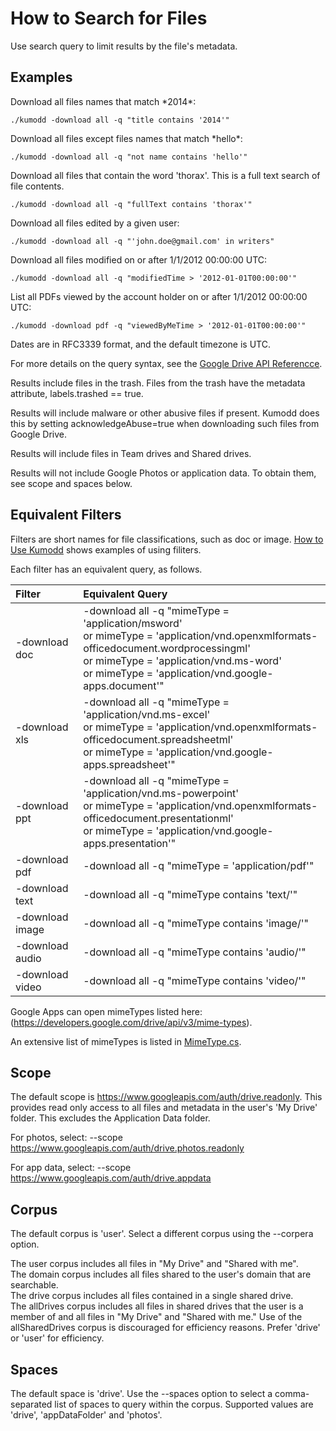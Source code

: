 # How to Search for Files

Use search query to limit results by the file's metadata.

## Examples

Download all files names that match \*2014\*:

	./kumodd -download all -q "title contains '2014'"

Download all files except files names that match \*hello\*:

	./kumodd -download all -q "not name contains 'hello'"

Download all files that contain the word 'thorax'. This is a full text search of file contents.

	./kumodd -download all -q "fullText contains 'thorax'"

Download all files edited by a given user:

	./kumodd -download all -q "'john.doe@gmail.com' in writers"

Download all files modified on or after 1/1/2012 00:00:00 UTC:

	./kumodd -download all -q "modifiedTime > '2012-01-01T00:00:00'"

List all PDFs viewed by the account holder on or after 1/1/2012 00:00:00 UTC:

	./kumodd -download pdf -q "viewedByMeTime > '2012-01-01T00:00:00'"

Dates are in RFC3339 format, and the default timezone is UTC.

For more details on the query syntax, see the [Google Drive API Referencce](https://developers.google.com/drive/api/v3/search-shareddrives).

Results include files in the trash. Files from the trash have the metadata attribute,
labels.trashed == true.

Results will include malware or other abusive files if present. Kumodd does this by
setting acknowledgeAbuse=true when downloading such files from Google Drive.

Results will include files in Team drives and Shared drives.

Results will not include Google Photos or application data.  To obtain them, see scope
and spaces below.

## Equivalent Filters

Filters are short names for file classifications, such as doc or image.  [How to Use
Kumodd](https://github.com/rich-murphey/kumodd/wiki/How-to-Use-Kumodd) shows examples of
using filiters. 

Each filter has an equivalent query, as follows.

Filter | Equivalent Query
:----- | :-----
-download doc | -download all -q "mimeType = 'application/msword'<br/>or  mimeType = 'application/vnd.openxmlformats-officedocument.wordprocessingml'<br/>or mimeType = 'application/vnd.ms-word'<br/>or mimeType = 'application/vnd.google-apps.document'"
-download  xls | -download all -q "mimeType = 'application/vnd.ms-excel'<br/>or mimeType = 'application/vnd.openxmlformats-officedocument.spreadsheetml'<br/>or mimeType = 'application/vnd.google-apps.spreadsheet'"
-download ppt | -download all -q "mimeType = 'application/vnd.ms-powerpoint'<br/>or mimeType = 'application/vnd.openxmlformats-officedocument.presentationml'<br/>or mimeType = 'application/vnd.google-apps.presentation'"
-download pdf |  -download all -q "mimeType = 'application/pdf'"
-download text | -download all -q "mimeType contains 'text/'"
-download image | -download all -q "mimeType contains 'image/'"
-download audio | -download all -q "mimeType contains 'audio/'"
-download video | -download all -q "mimeType contains 'video/'"

Google Apps can open mimeTypes listed here: (https://developers.google.com/drive/api/v3/mime-types).

An extensive list of mimeTypes is listed in [MimeType.cs](https://github.com/google/google-drive-proxy/blob/master/DriveProxy/API/MimeType.cs).

## Scope
    
The default scope is https://www.googleapis.com/auth/drive.readonly.  This provides read
only access to all files and metadata in the user's 'My Drive' folder. This excludes the
Application Data folder.

For photos, select: --scope https://www.googleapis.com/auth/drive.photos.readonly

For app data, select: --scope https://www.googleapis.com/auth/drive.appdata

## Corpus

The default corpus is 'user'. Select a different corpus using the --corpera option.
    
The user corpus includes all files in "My Drive" and "Shared with me".  
The domain corpus includes all files shared to the user's domain that are searchable.  
The drive corpus includes all files contained in a single shared drive.  
The allDrives corpus includes all files in shared drives that the user is a member of and all files in "My Drive" and "Shared with me." Use of the allSharedDrives corpus is discouraged for efficiency reasons. Prefer 'drive' or 'user' for efficiency.

## Spaces

The default space is 'drive'.  Use the --spaces option to select a comma-separated list
of spaces to query within the corpus. Supported values are 'drive', 'appDataFolder' and
'photos'.
